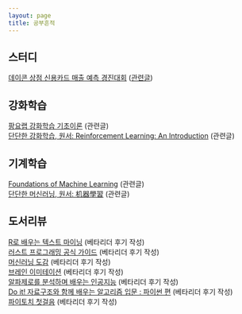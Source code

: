 ```yaml
---
layout: page
title: 공부흔적
---
```


## 스터디
[데이콘 상점 신용카드 매출 예측 경진대회](https://www.dacon.io/competitions/official/140472/overview/) ([관련글](https://dacon.io/competitions/official/235615/codeshare/1385?page=1&dtype=recent&ptype=pub))  

## 강화학습
[팡요랩 강화학습 기초이론](https://www.youtube.com/watch?v=wYgyiCEkwC8&list=PLpRS2w0xWHTcTZyyX8LMmtbcMXpd3s4TU) (관련글)  
[단단한 강화학습, 원서: Reinforcement Learning: An Introduction](http://www.yes24.com/Product/Goods/89605439) (관련글)

## 기계학습
[Foundations of Machine Learning](https://cs.nyu.edu/~mohri/mlbook/) (관련글)  
[단단한 머신러닝, 원서: 机器學習](http://www.yes24.com/Product/Goods/88440860) (관련글)

## 도서리뷰
[R로 배우는 텍스트 마이닝](http://www.yes24.com/Product/Goods/73782813?OzSrank=1) (베타리더 후기 작성)  
[러스트 프로그래밍 공식 가이드](http://www.yes24.com/Product/Goods/83075894?OzSrank=1) (베타리더 후기 작성)  
[머신러닝 도감](http://www.yes24.com/Product/Goods/84809164?OzSrank=1) (베타리더 후기 작성)  
[브레인 이미테이션](http://www.yes24.com/Product/Goods/77706137?OzSrank=1) (베타리더 후기 작성)  
[알파제로를 분석하며 배우는 인공지능](http://www.yes24.com/Product/Goods/85027093?OzSrank=1) (베타리더 후기 작성)  
[Do it! 자료구조와 함께 배우는 알고리즘 입문 : 파이썬 편](http://www.yes24.com/Product/Goods/91219874?OzSrank=3) (베타리더 후기 작성)  
[파이토치 첫걸음](http://www.yes24.com/Product/Goods/72307730?OzSrank=2) (베타리더 후기 작성)  
